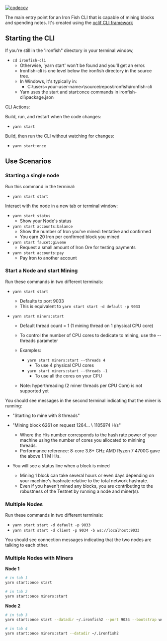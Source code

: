 [![codecov](https://codecov.io/gh/iron-fish/ironfish/branch/master/graph/badge.svg?token=PCSVEVEW5V&flag=ironfish-cli)](https://codecov.io/gh/iron-fish/ironfish)

The main entry point for an Iron Fish CLI that is capable of mining blocks and spending notes. It's created using the [oclif CLI framework](https://oclif.io)

## Starting the CLI

If you're still in the 'ironfish" directory in your terminal window, 
- `cd ironfish-cli`
   - Otherwise, 'yarn start' won't be found and you'll get an error.
   - Ironfish-cli is one level below the ironfish directory in the source tree.
   - In Windows, it's typically in: 
      - C:\users\<your-user-name>\source\repos\ironfish\ironfish-cli
   - Yarn uses the start and start:once commands in ironfish-cli\package.json

CLI Actions:

Build, run, and restart when the code changes:

- `yarn start`

Build, then run the CLI without watching for changes:

- `yarn start:once`


## Use Scenarios

### Starting a single node
Run this command in the terminal:
- `yarn start start`

Interact with the node in a new tab or terminal window:
- `yarn start status`
   - Show your Node's status
- `yarn start accounts:balance` 
   - Show the number of Iron you've mined: tentative and confirmed
   - You earn 20 Iron per confirmed block you mined
- `yarn start faucet:giveme`
   - Request a small amount of Iron Ore for testing payments
- `yarn start accounts:pay`
   - Pay Iron to another account

### Start a Node and start Mining
Run these commands in two different terminals:

- `yarn start start`       
   - Defaults to port 9033
   - This is equivalent to `yarn start start -d default -p 9033`

- `yarn start miners:start`
    - Default thread count = 1  (1 mining thread on 1 physical CPU core) 
    - To control the number of CPU cores to dedicate to mining, use the --threads parameter
  
    - Examples:
       - `yarn start miners:start --threads 4`
           - To use 4 physical CPU cores
       - `yarn start miners:start --threads -1`
           - To use all the cores on your CPU
    - Note: hyperthreading (2 miner threads per CPU Core) is not supported yet

You should see messages in the second terminal indicating that the miner is running:
 - "Starting to mine with 8 threads"
 - "Mining block 6261 on request 1264... \ 1105974 H/s" 
  
    - Where the H/s number corresponds to the hash rate power of your machine using the number of cores you allocated to minining threads. 
    - Performance reference: 8-core 3.8+ GHz AMD Ryzen 7 4700G gave the above 1.1 M H/s.
 - You will see a status line when a block is mined 
    - Mining 1 block can take several hours or even days depending on your machine's hashrate relative to the total network hashrate.
    - Even if you haven't mined any blocks, you are contributing to the robustness of the Testnet by running a node and miner(s).

### Multiple Nodes

Run these commands in two different terminals:

- `yarn start start -d default -p 9033`
- `yarn start start -d client -p 9034 -b ws://localhost:9033`

You should see connection messages indicating that the two nodes are talking to each other.

### Multiple Nodes with Miners

**Node 1**
```bash
# in tab 1
yarn start:once start

# in tab 2
yarn start:once miners:start
```

**Node 2**
```bash
# in tab 3
yarn start:once start --datadir ~/.ironfish2 --port 9034 --bootstrap ws://localhost:9033

# in tab 4
yarn start:once miners:start --datadir ~/.ironfish2
```
